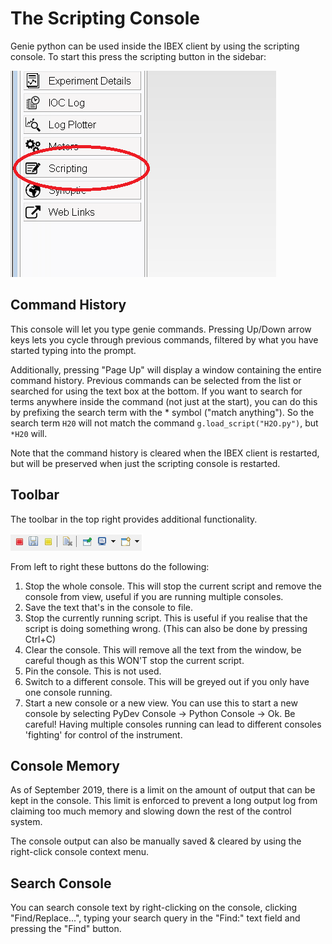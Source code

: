 # The Scripting Console

Genie python can be used inside the IBEX client by using the scripting console. To start this press the scripting button in the sidebar:

![Toolbar](genie_python_and_ibex/OpenTheScriptingPerspective.png)

## Command History

This console will let you type genie commands. Pressing Up/Down arrow keys lets you cycle through previous commands, filtered by what you have started typing into the prompt.

Additionally, pressing "Page Up" will display a window containing the entire command history. Previous commands can be selected from the list or searched for using the text box at the bottom. If you want to search for terms anywhere inside the command (not just at the start), you can do this by prefixing the search term with the * symbol ("match anything"). So the search term `H20` will not match the command `g.load_script("H2O.py")`, but `*H20` will.

Note that the command history is cleared when the IBEX client is restarted, but will be preserved when just the scripting console is restarted.

## Toolbar

The toolbar in the top right provides additional functionality.

![Toolbar](genie_python_and_ibex/TheScriptingPerspectiveToolbar.png)

From left to right these buttons do the following:

1. Stop the whole console. This will stop the current script and remove the console from view, useful if you are running multiple consoles.
1. Save the text that's in the console to file.
1. Stop the currently running script. This is useful if you realise that the script is doing something wrong. (This can also be done by pressing Ctrl+C)
1. Clear the console. This will remove all the text from the window, be careful though as this WON'T stop the current script.
1. Pin the console. This is not used.
1. Switch to a different console. This will be greyed out if you only have one console running.
1. Start a new console or a new view. You can use this to start a new console by selecting PyDev Console -> Python Console -> Ok. Be careful! Having multiple consoles running can lead to different consoles 'fighting' for control of the instrument.

## Console Memory

As of September 2019, there is a limit on the amount of output that can be kept in the console. This limit is enforced to prevent a long output log from claiming too much memory and slowing down the rest of the control system. 

The console output can also be manually saved & cleared by using the right-click console context menu.

## Search Console

You can search console text by right-clicking on the console, clicking "Find/Replace...", typing your search query in the "Find:" text field and pressing the "Find" button.